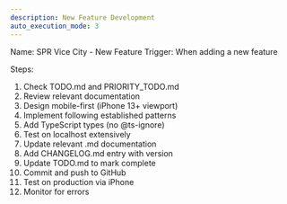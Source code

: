 ```yaml
---
description: New Feature Development
auto_execution_mode: 3
---
```


Name: SPR Vice City - New Feature
Trigger: When adding a new feature

Steps:
1. Check TODO.md and PRIORITY_TODO.md
2. Review relevant documentation
3. Design mobile-first (iPhone 13+ viewport)
4. Implement following established patterns
5. Add TypeScript types (no @ts-ignore)
6. Test on localhost extensively
7. Update relevant .md documentation
8. Add CHANGELOG.md entry with version
9. Update TODO.md to mark complete
10. Commit and push to GitHub
11. Test on production via iPhone
12. Monitor for errors